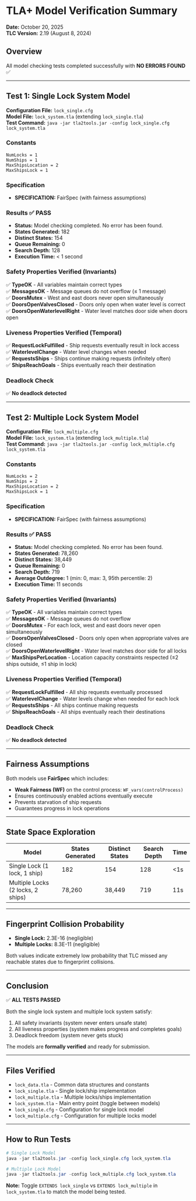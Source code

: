 # TLA+ Model Verification Summary
**Date:** October 20, 2025  
**TLC Version:** 2.19 (August 8, 2024)

## Overview
All model checking tests completed successfully with **NO ERRORS FOUND** ✅

---

## Test 1: Single Lock System Model
**Configuration File:** `lock_single.cfg`  
**Model File:** `lock_system.tla` (extending `lock_single.tla`)  
**Test Command:** `java -jar tla2tools.jar -config lock_single.cfg lock_system.tla`

### Constants
```
NumLocks = 1
NumShips = 1
MaxShipsLocation = 2
MaxShipsLock = 1
```

### Specification
- **SPECIFICATION:** FairSpec (with fairness assumptions)

### Results ✅ PASS
- **Status:** Model checking completed. No error has been found.
- **States Generated:** 182
- **Distinct States:** 154
- **Queue Remaining:** 0
- **Search Depth:** 128
- **Execution Time:** < 1 second

### Safety Properties Verified (Invariants)
✅ **TypeOK** - All variables maintain correct types  
✅ **MessagesOK** - Message queues do not overflow (≤ 1 message)  
✅ **DoorsMutex** - West and east doors never open simultaneously  
✅ **DoorsOpenValvesClosed** - Doors only open when water level is correct  
✅ **DoorsOpenWaterlevelRight** - Water level matches door side when doors open  

### Liveness Properties Verified (Temporal)
✅ **RequestLockFulfilled** - Ship requests eventually result in lock access  
✅ **WaterlevelChange** - Water level changes when needed  
✅ **RequestsShips** - Ships continue making requests (infinitely often)  
✅ **ShipsReachGoals** - Ships eventually reach their destination  

### Deadlock Check
✅ **No deadlock detected**

---

## Test 2: Multiple Lock System Model
**Configuration File:** `lock_multiple.cfg`  
**Model File:** `lock_system.tla` (extending `lock_multiple.tla`)  
**Test Command:** `java -jar tla2tools.jar -config lock_multiple.cfg lock_system.tla`

### Constants
```
NumLocks = 2
NumShips = 2
MaxShipsLocation = 2
MaxShipsLock = 1
```

### Specification
- **SPECIFICATION:** FairSpec (with fairness assumptions)

### Results ✅ PASS
- **Status:** Model checking completed. No error has been found.
- **States Generated:** 78,260
- **Distinct States:** 38,449
- **Queue Remaining:** 0
- **Search Depth:** 719
- **Average Outdegree:** 1 (min: 0, max: 3, 95th percentile: 2)
- **Execution Time:** 11 seconds

### Safety Properties Verified (Invariants)
✅ **TypeOK** - All variables maintain correct types  
✅ **MessagesOK** - Message queues do not overflow  
✅ **DoorsMutex** - For each lock, west and east doors never open simultaneously  
✅ **DoorsOpenValvesClosed** - Doors only open when appropriate valves are closed  
✅ **DoorsOpenWaterlevelRight** - Water level matches door side for all locks  
✅ **MaxShipsPerLocation** - Location capacity constraints respected (≤2 ships outside, ≤1 ship in lock)  

### Liveness Properties Verified (Temporal)
✅ **RequestLockFulfilled** - All ship requests eventually processed  
✅ **WaterlevelChange** - Water levels change when needed for each lock  
✅ **RequestsShips** - All ships continue making requests  
✅ **ShipsReachGoals** - All ships eventually reach their destinations  

### Deadlock Check
✅ **No deadlock detected**

---

## Fairness Assumptions
Both models use **FairSpec** which includes:
- **Weak Fairness (WF)** on the control process: `WF_vars(controlProcess)`
- Ensures continuously enabled actions eventually execute
- Prevents starvation of ship requests
- Guarantees progress in lock operations

---

## State Space Exploration
| Model | States Generated | Distinct States | Search Depth | Time |
|-------|------------------|-----------------|--------------|------|
| Single Lock (1 lock, 1 ship) | 182 | 154 | 128 | <1s |
| Multiple Locks (2 locks, 2 ships) | 78,260 | 38,449 | 719 | 11s |

---

## Fingerprint Collision Probability
- **Single Lock:** 2.3E-16 (negligible)
- **Multiple Locks:** 8.3E-11 (negligible)

Both values indicate extremely low probability that TLC missed any reachable states due to fingerprint collisions.

---

## Conclusion
✅ **ALL TESTS PASSED**

Both the single lock system and multiple lock system satisfy:
1. All safety invariants (system never enters unsafe state)
2. All liveness properties (system makes progress and completes goals)
3. Deadlock freedom (system never gets stuck)

The models are **formally verified** and ready for submission.

---

## Files Verified
- `lock_data.tla` - Common data structures and constants
- `lock_single.tla` - Single lock/ship implementation
- `lock_multiple.tla` - Multiple locks/ships implementation
- `lock_system.tla` - Main entry point (toggle between models)
- `lock_single.cfg` - Configuration for single lock model
- `lock_multiple.cfg` - Configuration for multiple locks model

---

## How to Run Tests
```powershell
# Single Lock Model
java -jar tla2tools.jar -config lock_single.cfg lock_system.tla

# Multiple Lock Model
java -jar tla2tools.jar -config lock_multiple.cfg lock_system.tla
```

**Note:** Toggle `EXTENDS lock_single` vs `EXTENDS lock_multiple` in `lock_system.tla` to match the model being tested.

